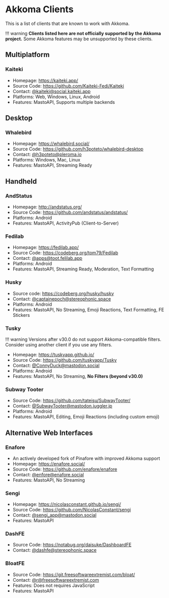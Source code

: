# Akkoma Clients
This is a list of clients that are known to work with Akkoma.

!!! warning
    **Clients listed here are not officially supported by the Akkoma project.**
    Some Akkoma features may be unsupported by these clients.

## Multiplatform
### Kaiteki
- Homepage: <https://kaiteki.app/>
- Source Code: <https://github.com/Kaiteki-Fedi/Kaiteki>
- Contact: [@kaiteki@social.kaiteki.app](https://social.kaiteki.app/@kaiteki)
- Platforms: Web, Windows, Linux, Android
- Features: MastoAPI, Supports multiple backends

## Desktop
### Whalebird
- Homepage: <https://whalebird.social/>
- Source Code: <https://github.com/h3poteto/whalebird-desktop>
- Contact: [@h3poteto@pleroma.io](https://pleroma.io/users/h3poteto)
- Platforms: Windows, Mac, Linux
- Features: MastoAPI, Streaming Ready

## Handheld
### AndStatus
- Homepage: <http://andstatus.org/>
- Source Code: <https://github.com/andstatus/andstatus/>
- Platforms: Android
- Features: MastoAPI, ActivityPub (Client-to-Server)

### Fedilab
- Homepage: <https://fedilab.app/>
- Source Code: <https://codeberg.org/tom79/Fedilab>
- Contact: [@apps@toot.felilab.app](https://toot.fedilab.app/@apps)
- Platforms: Android
- Features: MastoAPI, Streaming Ready, Moderation, Text Formatting

### Husky
- Source code: <https://codeberg.org/husky/husky>
- Contact: [@captainepoch@stereophonic.space](https://stereophonic.space/captainepoch)
- Platforms: Android
- Features: MastoAPI, No Streaming, Emoji Reactions, Text Formatting, FE Stickers

### Tusky

!!! warning
    Versions after v30.0 do not support Akkoma-compatible filters.
    Consider using another client if you use any filters.

- Homepage: <https://tuskyapp.github.io/>
- Source Code: <https://github.com/tuskyapp/Tusky>
- Contact: [@ConnyDuck@mastodon.social](https://mastodon.social/users/ConnyDuck)
- Platforms: Android
- Features: MastoAPI, No Streaming, **No Filters (beyond v30.0)**

### Subway Tooter
- Source Code: <https://github.com/tateisu/SubwayTooter/>
- Contact: [@SubwayTooter@mastodon.juggler.jp](https://mastodon.juggler.jp/@SubwayTooter)
- Platforms: Android
- Features: MastoAPI, Editing, Emoji Reactions (including custom emoji)

## Alternative Web Interfaces
### Enafore
- An actively developed fork of Pinafore with improved Akkoma support
- Homepage: <https://enafore.social/>
- Source Code: <https://github.com/enafore/enafore>
- Contact: [@enfore@enafore.social](https://meta.enafore.social/@enafore)
- Features: MastoAPI, No Streaming

### Sengi
- Homepage: <https://nicolasconstant.github.io/sengi/>
- Source Code: <https://github.com/NicolasConstant/sengi>
- Contact: [@sengi_app@mastodon.social](https://mastodon.social/users/sengi_app)
- Features: MastoAPI

### DashFE
- Source Code: <https://notabug.org/daisuke/DashboardFE>
- Contact: [@dashfe@stereophonic.space](https://stereophonic.space/users/dashfe)

### BloatFE
- Source Code: <https://git.freesoftwareextremist.com/bloat/>
- Contact: [@r@freesoftwareextremist.com](https://freesoftwareextremist.com/users/r)
- Features: Does not requires JavaScript
- Features: MastoAPI
